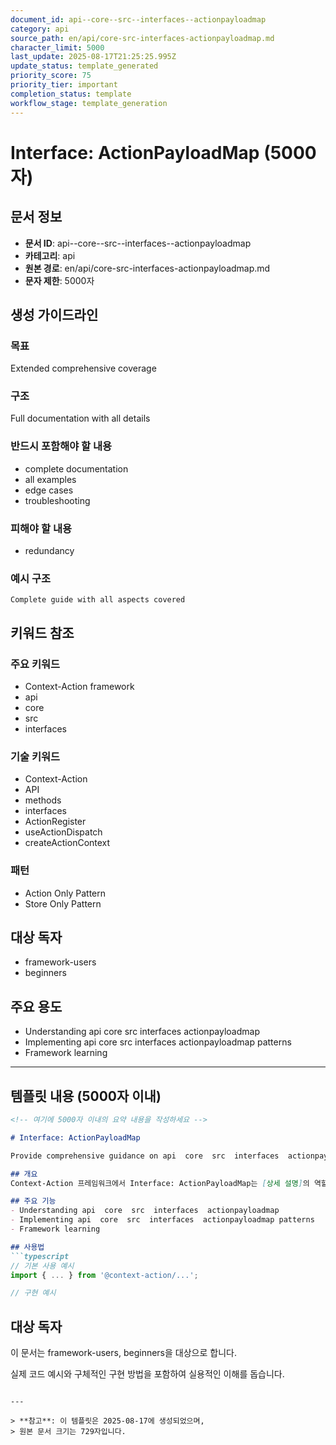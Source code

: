 ```yaml
---
document_id: api--core--src--interfaces--actionpayloadmap
category: api
source_path: en/api/core-src-interfaces-actionpayloadmap.md
character_limit: 5000
last_update: 2025-08-17T21:25:25.995Z
update_status: template_generated
priority_score: 75
priority_tier: important
completion_status: template
workflow_stage: template_generation
---
```


# Interface: ActionPayloadMap (5000자)

## 문서 정보
- **문서 ID**: api--core--src--interfaces--actionpayloadmap
- **카테고리**: api
- **원본 경로**: en/api/core-src-interfaces-actionpayloadmap.md
- **문자 제한**: 5000자

## 생성 가이드라인

### 목표
Extended comprehensive coverage

### 구조
Full documentation with all details

### 반드시 포함해야 할 내용
- complete documentation
- all examples
- edge cases
- troubleshooting

### 피해야 할 내용  
- redundancy

### 예시 구조
```
Complete guide with all aspects covered
```

## 키워드 참조

### 주요 키워드
- Context-Action framework
- api
- core
- src
- interfaces

### 기술 키워드
- Context-Action
- API
- methods
- interfaces
- ActionRegister
- useActionDispatch
- createActionContext

### 패턴
- Action Only Pattern
- Store Only Pattern

## 대상 독자
- framework-users
- beginners

## 주요 용도
- Understanding api  core  src  interfaces  actionpayloadmap
- Implementing api  core  src  interfaces  actionpayloadmap patterns
- Framework learning

---

## 템플릿 내용 (5000자 이내)

```markdown
<!-- 여기에 5000자 이내의 요약 내용을 작성하세요 -->

# Interface: ActionPayloadMap

Provide comprehensive guidance on api  core  src  interfaces  actionpayloadmap

## 개요
Context-Action 프레임워크에서 Interface: ActionPayloadMap는 [상세 설명]의 역할을 담당합니다.

## 주요 기능
- Understanding api  core  src  interfaces  actionpayloadmap
- Implementing api  core  src  interfaces  actionpayloadmap patterns
- Framework learning

## 사용법
```typescript
// 기본 사용 예시
import { ... } from '@context-action/...';

// 구현 예시
```

## 대상 독자
이 문서는 framework-users, beginners을 대상으로 합니다.

실제 코드 예시와 구체적인 구현 방법을 포함하여 실용적인 이해를 돕습니다.
```

---

> **참고**: 이 템플릿은 2025-08-17에 생성되었으며, 
> 원본 문서 크기는 729자입니다.
